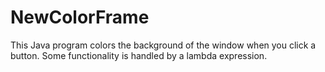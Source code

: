 # NewColorFrame
This Java program colors the background of the window when you click a button.  Some functionality is handled by a lambda expression.
